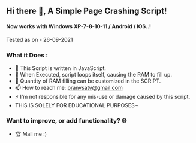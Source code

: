 

## Hi there 👋, A Simple Page Crashing Script!
#### Now works with Windows XP-7-8-10-11 / Android / IOS..!
Tested as on - 26-09-2021

 ### What it Does : 
 
- 🔭 This Script is written in JavaScript.
- 🌱 When Executed, script loops itself, causing the RAM to fill up.
- 👯 Quantity of RAM filling can be customized in the SCRIPT.
- 📫 How to reach me: pranvsatv@gmail.com 
- ⚡ I'm not responsible for any mis-use or damage caused by this script.
- THIS IS SOLELY FOR EDUCATIONAL PURPOSES~

### Want to improve, or add functionality? 🌐
- 🏆 Mail me :)
